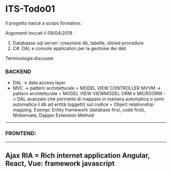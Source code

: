 # ITS-Todo01

Il progetto nasce a scopo formativo.

Argomenti toccati il 09/04/2019
1) Databaase sql server: creazione db, tabelle, stored procedure
2) C#: DAL e console application per la gestione dei dati

Terminologie discusse:

### BACKEND

* DAL -> data access layer
* MVC -> pattern architetturale = MODEL VIEW CONTROLLER
MVVM -> pattern architetturale = MODEL VIEW VIEWMODEL
ORM e MICROORM -> DAL avanzato che permette di mappare in maniera automatica o semi automatica il db ad entità (oggetti) sul codice = Object relationship mapping. Esempi: Entity framework (database first, code first), Nhibernate, Dapper
Extension Method
---
### FRONTEND:
---
Ajax
RIA = Rich internet application
Angular, React, Vue: framework javascript
---

